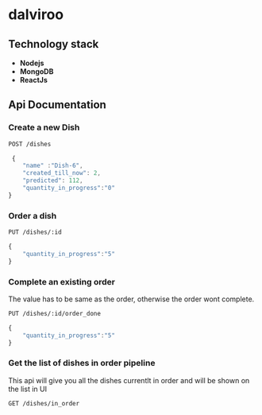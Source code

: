 # dalviroo

## Technology stack

* **Nodejs**
* **MongoDB**
* **ReactJs**

## Api Documentation

### Create a new Dish

```sh
POST /dishes
```
```javascript
 {
	"name" :"Dish-6",
	"created_till_now": 2,
	"predicted": 112,
	"quantity_in_progress":"0"
}
```
### Order a dish

```sh
PUT /dishes/:id
```
	
```javascript
{
	"quantity_in_progress":"5"
}
```

### Complete an existing order
The value has to be same as the order, otherwise the order wont complete.


```sh
PUT /dishes/:id/order_done
```
	
```javascript
{
	"quantity_in_progress":"5"
}
```
### Get the list of dishes in order pipeline
This api will give you all the dishes currentlt in order and will be shown on the list in UI

```sh
GET /dishes/in_order
```

